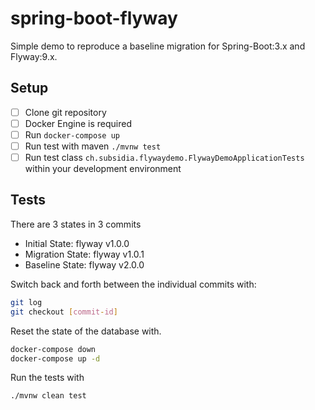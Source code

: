 # spring-boot-flyway

Simple demo to reproduce a baseline migration for Spring-Boot:3.x and Flyway:9.x.

## Setup
* [ ] Clone git repository
* [ ] Docker Engine is required
* [ ] Run `docker-compose up`
* [ ] Run test with maven `./mvnw test`
* [ ] Run test class `ch.subsidia.flywaydemo.FlywayDemoApplicationTests` within your development environment

## Tests
There are 3 states in 3 commits
- Initial State: flyway v1.0.0
- Migration State: flyway v1.0.1
- Baseline State: flyway v2.0.0

Switch back and forth between the individual commits with:
```bash
git log 
git checkout [commit-id]
```

Reset the state of the database with.
```bash
docker-compose down
docker-compose up -d
```

Run the tests with 
```bash
./mvnw clean test
```

